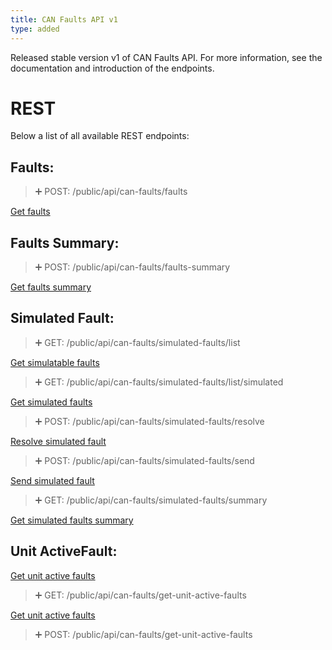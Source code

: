 ```yaml
---
title: CAN Faults API v1
type: added
---
```


Released stable version v1 of CAN Faults API. For more information, see the documentation and introduction of the endpoints.

# REST

Below a list of all available REST endpoints:

## Faults:

> ➕ POST: /public/api/can-faults/faults

[Get faults](ref:getFaults)

## Faults Summary:

> ➕ POST: /public/api/can-faults/faults-summary

[Get faults summary](ref:getFaultsSummary)

## Simulated Fault:

> ➕ GET: /public/api/can-faults/simulated-faults/list

[Get simulatable faults](ref:getSimulatableFaults)

> ➕ GET: /public/api/can-faults/simulated-faults/list/simulated

[Get simulated faults](ref:getSimulatedFaults)

> ➕ POST: /public/api/can-faults/simulated-faults/resolve

[Resolve simulated fault](ref:resolveSimulatedFault)

> ➕ POST: /public/api/can-faults/simulated-faults/send

[Send simulated fault](ref:sendSimulatedFault)

> ➕ GET: /public/api/can-faults/simulated-faults/summary

[Get simulated faults summary](ref:getSimulatedFaultsSummary)

## Unit ActiveFault:

[Get unit active faults](ref:getUnitActiveFaultsByRequestParams)

> ➕ GET: /public/api/can-faults/get-unit-active-faults

[Get unit active faults](ref:getUnitActiveFaultsByRequestBody)

> ➕ POST: /public/api/can-faults/get-unit-active-faults